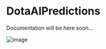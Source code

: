 # DotaAIPredictions

Documentation will be here soon...




![image](https://github.com/Avariq/DotaAIPredictions/assets/48154142/f1d660dc-e5f7-4dea-82aa-82a3753f8bde)
